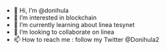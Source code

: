 - 👋 Hi, I’m @donihula
- 👀 I’m interested in blockchain 
- 🌱 I’m currently learning about linea tesynet
- 💞️ I’m looking to collaborate on linea
- 📫 How to reach me : follow my Twitter @Donihula2 

<!---
donihula/donihula is a ✨ special ✨ repository because its `README.md` (this file) appears on your GitHub profile.
You can click the Preview link to take a look at your changes.
--->
